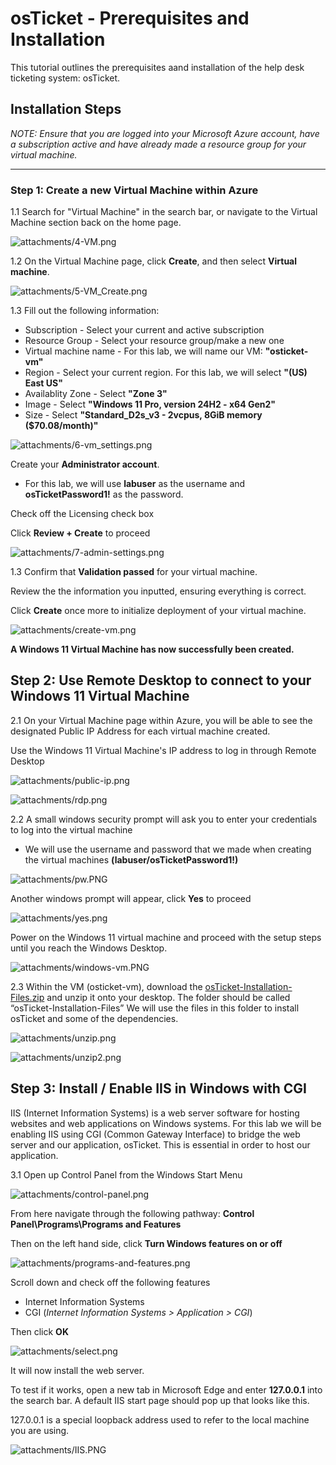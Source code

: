# osTicket - Prerequisites and Installation
This tutorial outlines the prerequisites aand installation of the help desk ticketing system: osTicket.

## Installation Steps

*NOTE: Ensure that you are logged into your Microsoft Azure account, have a subscription active and have already made a resource group for your virtual machine.*

---
### Step 1: Create a new Virtual Machine within Azure

1.1 Search for "Virtual Machine" in the search bar, or navigate to the Virtual Machine section back on the home page.

![attachments/4-VM.png](attachments/4-VM.png)

1.2 On the Virtual Machine page, click **Create**, and then select **Virtual machine**.

![attachments/5-VM_Create.png](attachments/5-VM_Create.png)

1.3 Fill out the following information:
- Subscription - Select your current and active subscription
- Resource Group - Select your resource group/make a new one
- Virtual machine name - For this lab, we will name our VM:  **"osticket-vm"**
- Region - Select your current region. For this lab, we will select **"(US) East US"**
- Availablity Zone - Select **"Zone 3"**
- Image - Select **"Windows 11 Pro, version 24H2 - x64 Gen2"**
- Size - Select **"Standard_D2s_v3 - 2vcpus, 8GiB memory ($70.08/month)"**

![attachments/6-vm_settings.png](attachments/6-vm_settings.png)

Create your **Administrator account**.

- For this lab, we will use **labuser** as the username and **osTicketPassword1!** as the password.

Check off the Licensing check box

Click **Review + Create** to proceed

![attachments/7-admin-settings.png](attachments/7-admin-settings.png)

1.3 Confirm that **Validation passed** for your virtual machine.

Review the the information you inputted, ensuring everything is correct.

Click **Create** once more to initialize deployment of your virtual machine.

![attachments/create-vm.png](attachments/create-vm.png)

**A Windows 11 Virtual Machine has now successfully been created.**

## Step 2: Use Remote Desktop to connect to your Windows 11 Virtual Machine

2.1 On your Virtual Machine page within Azure, you will be able to see the designated Public IP Address for each virtual machine created.

Use the Windows 11 Virtual Machine's IP address to log in through Remote Desktop

![attachments/public-ip.png](attachments/public-ip.png)

![attachments/rdp.png](attachments/rdp.png)

2.2 A small windows security prompt will ask you to enter your credentials to log into the virtual machine

- We will use the username and password that we made when creating the virtual machines **(labuser/osTicketPassword1!)**

![attachments/pw.PNG](attachments/pw.PNG)

Another windows prompt will appear, click **Yes** to proceed

![attachments/yes.png](attachments/yes.png)

Power on the Windows 11 virtual machine and proceed with the setup steps until you reach the Windows Desktop.

![attachments/windows-vm.PNG](attachments/windows-vm.PNG)

2.3 Within the VM (osticket-vm), download the [osTicket-Installation-Files.zip](https://drive.google.com/uc?export=download&id=1b3RBkXTLNGXbibeMuAynkfzdBC1NnqaD) and unzip it onto your desktop. The folder should be called “osTicket-Installation-Files”
We will use the files in this folder to install osTicket and some of the dependencies.

![attachments/unzip.png](attachments/unzip.png)

![attachments/unzip2.png](attachments/unzip2.png)

## Step 3: Install / Enable IIS in Windows with CGI

IIS (Internet Information Systems) is a web server software for hosting websites and web applications on Windows systems. For this lab we will be enabling IIS using CGI (Common Gateway Interface) to bridge the web server and our application, osTicket. This is essential in order to host our application.

3.1 Open up Control Panel from the Windows Start Menu

![attachments/control-panel.png](attachments/control-panel.png)

From here navigate through the following pathway: **Control Panel\Programs\Programs and Features**

Then on the left hand side, click **Turn Windows features on or off**

![attachments/programs-and-features.png](attachments/programs-and-features.png)

Scroll down and check off the following features

- Internet Information Systems
- CGI (_Internet Information Systems > Application > CGI_)

Then click **OK**

![attachments/select.png](attachments/select.png)

It will now install the web server.

To test if it works, open a new tab in Microsoft Edge and enter **127.0.0.1** into the search bar. A default IIS start page should pop up that looks like this.

127.0.0.1 is a special loopback address used to refer to the local machine you are using.

![attachments/IIS.PNG](attachments/IIS.PNG)


